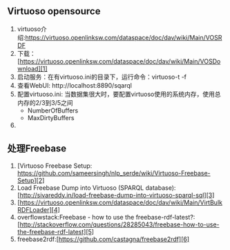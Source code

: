 ## Virtuoso opensource

1. virtuoso介绍:https://virtuoso.openlinksw.com/dataspace/doc/dav/wiki/Main/VOSRDF 
2. 下载：[https://virtuoso.openlinksw.com/dataspace/doc/dav/wiki/Main/VOSDownload][1]
3. 启动服务：在有virtuoso.ini的目录下，运行命令：virtuoso-t -f
4. 查看WebUI: http://localhost:8890/sqarql
5. 配置virtuoso.ini: 
当数据集很大时，要配置virtuoso使用的系统内存，使用总内存的2/3到3/5之间
	* NumberOfBuffers     
	* MaxDirtyBuffers      
6. 


## 处理Freebase
1. [Virtuoso Freebase Setup: https://github.com/sameersingh/nlp_serde/wiki/Virtuoso-Freebase-Setup][2]
2. Load Freebase Dump into Virtuoso (SPARQL database): [http://sivareddy.in/load-freebase-dump-into-virtuoso-sparql-sql][3]
3. [https://virtuoso.openlinksw.com/dataspace/doc/dav/wiki/Main/VirtBulkRDFLoader][4]
4. overflowstack:Freebase - how to use the freebase-rdf-latest?: [http://stackoverflow.com/questions/28285043/freebase-how-to-use-the-freebase-rdf-latest][5]
5. freebase2rdf:[https://github.com/castagna/freebase2rdf][6]

[1]: https://virtuoso.openlinksw.com/dataspace/doc/dav/wiki/Main/VOSDownload
[2]: https://github.com/sameersingh/nlp_serde/wiki/Virtuoso-Freebase-Setup
[3]: http://sivareddy.in/load-freebase-dump-into-virtuoso-sparql-sql
[4]: https://virtuoso.openlinksw.com/dataspace/doc/dav/wiki/Main/VirtBulkRDFLoader
[5]: http://stackoverflow.com/questions/28285043/freebase-how-to-use-the-freebase-rdf-latest
[6]: https://github.com/castagna/freebase2rdf
